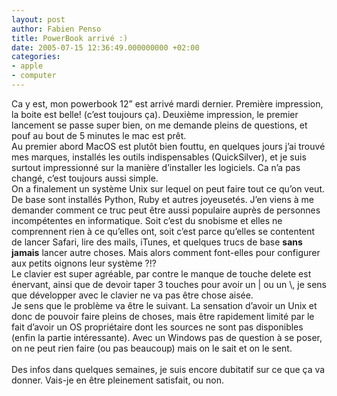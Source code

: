 ```yaml
---
layout: post
author: Fabien Penso
title: PowerBook arrivé :)
date: 2005-07-15 12:36:49.000000000 +02:00
categories:
- apple
- computer
---
```

<p>Ca y est, mon powerbook 12” est arrivé mardi dernier. Première impression, la boite est belle! (c’est toujours ça). Deuxième impression, le premier lancement se passe super bien, on me demande pleins de questions, et pouf au bout de 5 minutes le mac est prêt.
<br />
Au premier abord MacOS est plutôt bien fouttu, en quelques jours j’ai trouvé mes marques, installés les outils indispensables (QuickSilver), et je suis surtout impressionné sur la manière d’installer les logiciels. Ca n’a pas changé, c’est toujours aussi simple.
<br />
On a finalement un système Unix sur lequel on peut faire tout ce qu’on veut. De base sont installés Python, Ruby et autres joyeusetés. J’en viens à me demander comment ce truc peut être aussi populaire auprès de personnes incompétentes en informatique. Soit c’est du snobisme et elles ne comprennent rien à ce qu’elles ont, soit c’est parce qu’elles se contentent de lancer Safari, lire des mails, iTunes, et quelques trucs de base <b>sans jamais</b> lancer autre choses. Mais alors comment font-elles pour configurer aux petits oignons leur système ?!?
<br />
Le clavier est super agréable, par contre le manque de touche delete est énervant, ainsi que de devoir taper 3 touches pour avoir un | ou un \, je sens que développer avec le clavier ne va pas être chose aisée.
<br />
Je sens que le problème va être le suivant. La sensation d’avoir un Unix et donc de pouvoir faire pleins de choses, mais être rapidement limité par le fait d’avoir un OS propriétaire dont les sources ne sont pas disponibles (enfin la partie intéressante). Avec un Windows pas de question à se poser, on ne peut rien faire (ou pas beaucoup) mais on le sait et on le sent.
<br /><br />
Des infos dans quelques semaines, je suis encore dubitatif sur ce que ça va donner. Vais-je en être pleinement satisfait, ou non.</p>
